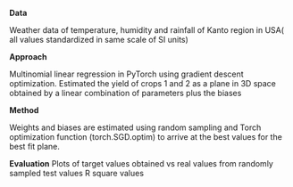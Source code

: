 **Data**

Weather data of temperature, humidity and rainfall of Kanto region in USA( all values standardized in same scale of SI units)

**Approach**

Multinomial linear regression in PyTorch using gradient descent optimization. Estimated the yield of crops 1 and 2 as a plane in 3D space obtained by a linear combination of parameters plus the biases

**Method**

Weights and biases are estimated using random sampling and Torch optimization function (torch.SGD.optim) to arrive at the best values for the best fit plane.

**Evaluation**
Plots of target values obtained vs real values from randomly sampled test values
R square values 
